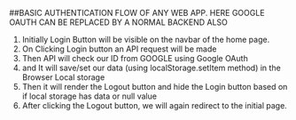 ##BASIC AUTHENTICATION FLOW OF ANY WEB APP. HERE GOOGLE OAUTH CAN BE REPLACED BY A NORMAL BACKEND ALSO

1. Initially Login Button will be visible on the navbar of the home page.
2. On Clicking Login button  an API request will be made
3. Then API will check our ID from GOOGLE using Google OAuth 
4. and It will save/set our data (using localStorage.setItem method) in the Browser Local storage
5. Then it will render the Logout button and hide the Login button based on if local storage has data or null value
6. After clicking the Logout button, we will again redirect to the initial page.
